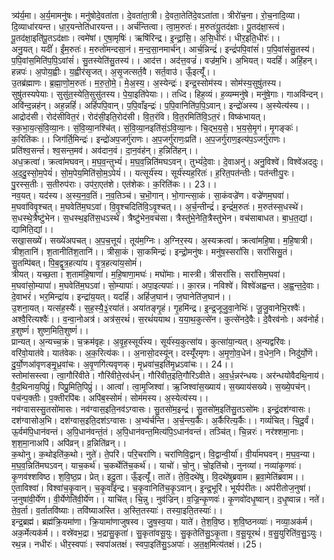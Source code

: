 

  
त्र्य॑र्य॒मा। अ॒र्य॒मामनु॑षः। मनु॑षोदे॒वता॑ता। दे॒वता॑ता॒त्री। दे॒वता॒तेति॑दे॒वऽता॑ता। त्रीरो॑च॒ना। रो॒च॒नादि॒व्या। दि॒व्याधा॑रयन्त। धा॒र॒यन्तेति॑धारयन्त।। अर्च॑न्तित्वा। त्वा॒म॒रुतः॑। म॒रुतः॑पू॒तद॑क्षाः। पू॒तद॑क्षा॒स्त्वं। पू॒तद॑क्षा॒इति॑पू॒तऽद॑क्षाः। त्वमे॑षां। ए॒षा॒मृषिः॑। ऋषि॑रिन्द्र। इ॒न्द्रा॒सि॒। अ॒सि॒धीरः॑। धीर॒इति॒धीरः॑।।  
अनु॒यत्। यदीं॑। ईं॒म॒रुतः॑। म॒रुतो॑मन्दसा॒नं। म॒न्द॒सा॒नमार्च॑न्। आर्च॒न्निन्द्रं॑। इन्द्रं॑पपि॒वांसं॑। प॒पि॒वांसं॑सु॒तस्य॑। प॒पि॒वांस॒मिति॑प॒पि॒ऽवांसं॑। सु॒तस्येति॑सु॒तस्य॑।। आद॑त्त। अद॑त्त॒वज्रं॑। वज्र॑म॒भि। अ॒भियत्। यदहिं॑। अहिं॒हन्। हन्नपः॑। अ॒पोय॒ह्वीः। य॒ह्वीर॑सृजत्। अ॒सृ॒जत्सर्त॒वै। सर्त॒वाउ॑। ऊँ॒इत्यूँ॑।।  
उ॒तब्र॑ह्माणः। ब्र॒ह्मा॒णो॒म॒रुतः॑। म॒रु॒तो॒मे॒। मे॒अ॒स्य॒। अ॒स्येन्द्रः॑। इन्द्र॒स्सोम॑स्य। सोम॑स्य॒सुषु॑तस्य। सुषु॑तस्यपेयाः। सुसु॑त॒स्येति॒सुसु॑तस्य। पे॒या॒इति॑पेयाः।। तध्दि। हिह॒व्यं। ह॒व्यम्मनु॑षे। मनु॑षे॒गाः। गाअवि॑न्दन्। अवि॑न्द॒न्नह॑न्। अह॒न्नहिं॑। अहिं॑पपि॒वान्। प॒पि॒वाँइन्द्रः॑। प॒पि॒वानिति॑प॒पि॒ऽवान्। इन्द्रो॑अस्य। अ॒स्येत्य॑स्य।।  
आद्रोद॑सी। रोद॑सीवित॒रं। रोद॑सी॒इति॒रोद॑सी। वि॒त॒रंवि। वि॒त॒रमिति॑वि॒ऽत॒रं। विष्क॑भायत्। स्क॒भा॒य॒त्सं॒वि॒व्या॒नः। सं॒वि॒व्या॒नश्चि॑त्। सं॒वि॒व्या॒नइति॑सं॒ऽवि॒व्या॒नः। चि॒द्भ॒य॒से॒। भ॒य॒से॒मृ॒गं। मृ॒गङ्कः॑। क॒रिति॑कः।। जिग॑र्ति॒मिन्द्रः॑। इन्द्रो॑अप॒जर्गु॑राणः। अ॒प॒जर्गु॑राणः॒प्रति॑। अ॒प॒जर्गु॑राण॒इत्य॑प॒ऽजर्ग़ु॑राणः। प्रति॑श्व॒सन्तं॑। श्व॒सन्त॒मव॑। अव॑दान॒वं। दा॒न॒वंह॑न्। ह॒न्निति॑हन्।।  
अध॒क्रत्वा॑। क्रत्वा॑मघवन्। म॒घ॒व॒न्तुभ्यं॑। म॒घ॒व॒न्निति॑मघऽवन्। तुभ्यं॑दे॒वाः। दे॒वाअनु॑। अनु॒विश्वे॑। विश्वे॑अददुः। अ॒द॒दु॒स्सो॒म॒पेयं॑। सो॒म॒पेय॒मिति॑सो॒म॒ऽपेयं॑।। यत्सूर्य॑स्य। सूर्य॑स्यह॒रितः॑। ह॒रित॒पत॑न्तीः। पत॑न्तीःपु॒रः। पु॒रस्स॒तीः। स॒तीरुप॑राः। उप॑रा॒एत॑शे। एत॑शेकः। क॒रिति॑कः।। 23।।  
नव॒यत्। यद॑स्य। अ॒स्य॒न॒व॒तिं। न॒व॒तिञ्च॑। च॒भॊ॒गान्। भो॒गान्त्सा॒कं। सा॒कंवज्रे॑ण। वज्रे॑णम॒घवा॑। म॒घवा॑विवृ॒श्चत्। म॒घवेति॑म॒घऽवा॑। वि॒वृ॒श्चदिति॑वि॒ऽवृ॒श्चत्।। अ॒र्च॒न्तीन्द्रं॑। इन्द्रं॑म॒रुतः॑। म॒रुत॑स्स॒धस्थे॑। स॒धस्थे॒त्रैष्टु॑भेन। स॒धस्थ॒इति॑स॒धऽस्थे॑। त्रैष्टु॑भेन॒वच॑सा। त्रैस्तु॑भे॒नेति॒त्रैस्तु॑भेन। वच॑साबाधत। बा॒ध॒त॒द्यां। द्यामिति॒द्यां।।  
सखा॒सख्ये॑। सख्ये॑अपचत्। अ॒प॒च॒त्तूयं॑। तूय॑म॒ग्निः। अ॒ग्निर॒स्य। अ॒स्यक्रत्वा॑। क्रत्वा॑महि॒षा। म॒हि॒षात्री। त्रीश॒तानि॑। श॒तानीति॑श॒तानि॑।। त्रीसा॒कं। सा॒कमिन्द्रः॑। इन्द्रो॒मनु॑षः। मनु॑ष॒स्सरां॑सि। सरां॑सिसु॒तं। सु॒तम्पि॑बत्। पि॒ब॒द्वृ॒त्र॒हत्या॑य। वृ॒त्र॒हत्या॑य॒सोमं॑।  
त्रीयत्। यच्छ॒ता। श॒ताम॑हि॒षाणां॑। म॒हि॒षाणा॒मघः॑। मघो॑माः। मास्त्री। त्रीसरां॑सि। सरां॑सिम॒घवा॑। म॒घवा॑सो॒म्यापा॑। म॒घवेति॑म॒घऽवा॑। सो॒म्यापाः॑। अपा॒इत्यपाः॑।। का॒रन्न। नविश्वे॑। विश्वे॑अह्वन्त। अ॒ह्व॒न्त॒दे॒वाः। दे॒वाभरं॑। भर॒मिन्द्रा॑य। इन्द्रा॑य॒यत्। यदहिं॑। अहिं॑ज॒घान॑। ज॒घानेति॑ज॒घान॑।।  
उ॒शना॒यत्। यत्स॑ह॒स्यैः॑। स॒ह॒स्यै॒३॒॑रया॑तं। अया॑तङ्गृ॒हं। गृ॒हमि॑न्द्र। इ॒न्द्र॒जूजु॒वा॒नेभिः॑। जू॒जु॒वानेभि॒रश्वैः॑। अश्वै॒रित्यश्वैः॑।। व॒न्वा॒नोअत्र॑। अत्र॑स॒रथं॑। स॒रथं॑ययाथ। य॒या॒थ॒कुत्से॑न। कुत्से॑नदे॒वैः। दे॒वैरव॑नोः। अव॑नोर्ह। ह॒शुष्णं॑। शुष्ण॒मिति॒शुष्णं॑।।  
प्रान्यत्। अ॒न्यच्च॒क्रं। च॒क्रम॑वृहः। अ॒वृ॒ह॒स्सूर्य॑स्य। सूर्य॑स्य॒कुत्सा॑य। कुत्सा॑या॒न्यत्। अ॒न्यद्वरि॑वः। वरि॑वो॒यात॑वे। यात॑वेकः। अ॒क॒रित्य॑कः।। अ॒नासो॒दस्यू॑न्। दस्यूँ॑रमृणः। अ॒मृ॒णो॒व॒धेन॑। व॒धेन॒नि। निदु॑र्यो॒णॆ। दु॒र्यो॒णआ॑वृणङ्मृ॒॒ध्र॒वा॑चः। अ॒वृ॒णगि॑त्यवृणक्। मृ॒ध्रवा॑च॒इति॑मृ॒ध्रऽवा॑चः।। 24।।  
स्तोमा॑सस्त्वा। त्वा॒गौरि॑वीते। गौरि॑वीते॒रव॑र्धन्। गौरि॑वीत॒इति॒गौरि॑ऽवीते। अ॒व॒र्ध॒न्नर॑न्धयः। अर॑न्धयोवैदथि॒नाय॑। वै॒द॒थिनाय॒पिप्रुं॑। पिप्रु॒मिति॒पिप्रुं॑।। आत्वां॑। त्वा॒मृ॒जिश्वा॑। ऋ॒जिश्वा॑स॒ख्याय॑। स॒ख्याय॑सख्ये। स॒ख्ये॒पच॑न्। पच॑न्प॒क्तीः। प॒क्तीरपि॑बः। अपि॑ब॒स्सोमं॑। सोम॑मस्य। अ॒स्येत्य॑स्य।।  
नव॑ग्वासस्सु॒तसो॑मासः। नव॑ग्वास॒इति॒नव॑ऽग्वासः। सु॒तसो॑म॒इन्द्रं॑। सु॒तसो॑म॒इति॑सु॒तऽसो॑मः। इन्द्रं॒दश॑ग्वासः। दश॑ग्वासोअ॒भि। दश॑ग्वास॒इति॒दश॑ऽग्वासः। अ॒भ्य॑र्चन्ति। अ॒र्च॒न्त्य॒र्कैः। अ॒र्कैरित्य॒र्कैः।। गव्यं॑चित्। चि॒दू॒र्वं। ऊ॒र्वम॑पि॒धान॑वन्तं। अ॒पि॒धान॑वन्तं॒तं। अ॒पि॒धान॑वन्त॒मित्य॑पि॒ऽधान॑वन्तं। तञ्चि॑त्। चि॒न्नरः॑। नर॑श्शमा॒नाः। श॒श॒मा॒नाअपि॑। अपि॑व्रन्। व्र॒न्निति॑व्रन्।।  
क॒थोनु। क॒थोइति॑क॒थो। नुते॑। ते॒परि॑। परि॒चरा॑णि। चरा॑णिवि॒द्वान्। वि॒द्वान्वी॒र्या॑। वी॒र्या॑मघवन्। म॒घ॒व॒न्या। म॒घ॒व॒न्निति॑मघऽवन्। याच॒कर्थ॑। च॒कर्थेति॑च॒कर्थ॑।। याचो॑। चो॒नु। चो॒इति॑चो। नुनव्या॑। नव्या॑कृ॒णवः॑। कृ॒णव॑श्शविष्ठ। श॒वि॒ष्ठ॒प्र। प्रेत्। इदु॒ता। ऊँ॒इत्यूँ॑। ताते॑। ते॒वि॒दथे॑षु। वि॒दथे॑षुब्रवाम। ब्र॒वा॒मेति॑ब्रवाम।।  
ए॒ताविश्वा॑। विश्वा॑च॒कृ॒वान्। च॒कृ॒वाँइ॑न्द्र। च॒कृ॒वानिति॑च॒कृ॒ऽवान्। इ॒न्द्र॒भूरि॑। भूर्यप॑रीतः। अप॑रीतोज॒नुषा॑। ज॒नुषा॑वी॒र्ये॑ण। वी॒र्येणेति॑वी॒र्ये॑ण।। याचि॑त्। चि॒न्नु। नुव॑ज्रिन्। व॒ज्रि॒न्कृ॒णवः॑। कृ॒णवो॑दधृ॒ष्वान्। द॒धृ॒ष्वान्न। नते॑। ते॒व॒र्ता। व॒र्तातवि॑ष्याः। तवि॑ष्याअस्ति। अ॒स्ति॒तस्याः॑। तस्या॒इति॒तस्याः॑।।  
इन्द्र॒ब्रह्म॑। ब्रह्म॑क्रि॒यमा॑णा। क्रि॒यामा॑णाजुषस्व। जु॒ष॒स्व॒या। याते॑। ते॒श॒वि॒ष्ठ। श॒वि॒ष्ठनव्याः॑। नव्या॒अक॑र्म। अक॒र्मेत्यक॑र्म।। वस्रे॑वभ॒द्रा। भ॒द्रासु॒कृता॑। सु॒कृता॑वसू॒युः। सु॒कृतेति॑सु॒ऽकृ॒ता। व॒सू॒यूरथं॑। व॒सु॒युरिति॑व॒सु॒ऽयुः। रथ॒न्न। नधीरः॑। धीर॒स्वपाः॑। स्वपा॑अतक्षं। स्वपा॒इति॑सु॒ऽअपाः॑। अ॒त॒क्ष॒मित्य॑तक्षं।।25।  
